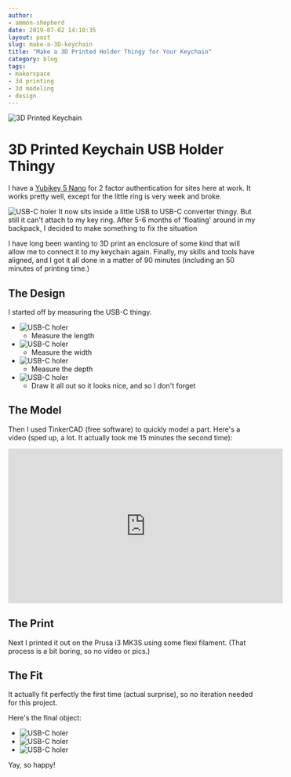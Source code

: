 ```yaml
---
author: 
- ammon-shepherd
date: 2019-07-02 14:10:35
layout: post
slug: make-a-3D-keychain
title: "Make a 3D Printed Holder Thingy for Your Keychain"
category: blog
tags:
- makerspace
- 3d printing
- 3d modeling
- design
---
```

![3D Printed Keychain](/assets/post-media/2019-07-02-make-a-3D-keychain/on-the-keychain.jpg)

# 3D Printed Keychain USB Holder Thingy

I have a [Yubikey 5 Nano](https://www.yubico.com/product/yubikey-5-nano) for 2
factor authentication for sites here at work. It works pretty well, except for
the little ring is very week and broke.

![USB-C holer](/assets/post-media/2019-07-02-make-a-3D-keychain/the-USB-C-key.jpg)
It now sits inside a little USB to USB-C converter thingy. But still it can't
attach to my key ring. After 5-6 months of 'floating' around in my backpack,
I decided to make something to fix the situation

I have long been wanting to 3D print an enclosure of some kind that will allow
me to connect it to my keychain again. Finally, my skills and tools have
aligned, and I got it all done in a matter of 90 minutes (including an 50
minutes of printing time.)

## The Design
I started off by measuring the USB-C thingy.


- ![USB-C holer](/assets/post-media/2019-07-02-make-a-3D-keychain/measuring-length.jpg)
  - Measure the length
- ![USB-C holer](/assets/post-media/2019-07-02-make-a-3D-keychain/measuring-width.jpg)
  - Measure the width
- ![USB-C holer](/assets/post-media/2019-07-02-make-a-3D-keychain/measuring-depth.jpg)
  - Measure the depth
- ![USB-C holer](/assets/post-media/2019-07-02-make-a-3D-keychain/drawing-with-dimensions.jpg)
  - Draw it all out so it looks nice, and so I don't forget

## The Model
Then I used TinkerCAD (free software) to quickly model a part. Here's a video
(sped up, a lot. It actually took me 15 minutes the second time):

<iframe width="560" height="315" src="https://www.youtube.com/embed/ygPAKWA2dK4" frameborder="0" allow="accelerometer; autoplay; encrypted-media; gyroscope; picture-in-picture" allowfullscreen></iframe>

## The Print
Next I printed it out on the Prusa i3 MK3S using some flexi filament. (That
process is a bit boring, so no video or pics.)

## The Fit
It actually fit perfectly the first time (actual surprise), so no iteration
needed for this project.

Here's the final object:


- ![USB-C holer](/assets/post-media/2019-07-02-make-a-3D-keychain/finished-product.jpg)
- ![USB-C holer](/assets/post-media/2019-07-02-make-a-3D-keychain/finished-product-back.jpg)
- ![USB-C holer](/assets/post-media/2019-07-02-make-a-3D-keychain/USB-C-in-product.jpg)

Yay, so happy!
